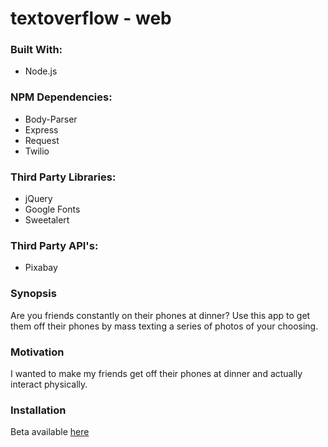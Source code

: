 # textoverflow - web

### Built With:

- Node.js


### NPM Dependencies:

- Body-Parser
- Express
- Request
- Twilio

### Third Party Libraries:

- jQuery
- Google Fonts
- Sweetalert

### Third Party API's:

- Pixabay


### Synopsis

Are you friends constantly on their phones at dinner? Use this app to get them off their phones by mass texting a series of photos of your choosing.


### Motivation

I wanted to make my friends get off their phones at dinner and actually interact physically.


### Installation

Beta available [here](http://textoverflow.herokuapp.com/)
